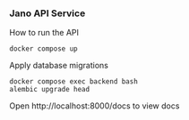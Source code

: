  ### Jano API Service

 How to run the API
 ```shell
 docker compose up
 ```
 Apply database migrations
 ```
 docker compose exec backend bash
 alembic upgrade head
 ```
 Open http://localhost:8000/docs to view docs
